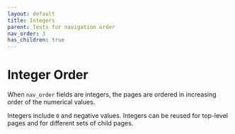 ```yaml
---
layout: default
title: Integers
parent: Tests for navigation order
nav_order: 3
has_children: true
---
```


# Integer Order

When `nav_order` fields are integers, the pages are ordered in increasing order of the numerical values.

Integers include `0` and negative values. Integers can be reused for top-level pages and for different sets of child pages. 

